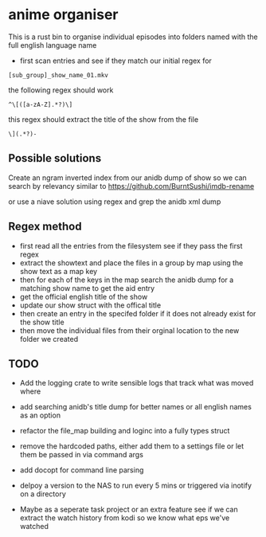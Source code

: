 # anime organiser

This is a rust bin to organise individual episodes into folders named with the full english language name

- first scan entries and see if they match our initial regex for

```
[sub_group]_show_name_01.mkv
```

the following regex should work
```
^\[([a-zA-Z].*?)\]
```
this regex should extract the title of the show from the file

```
\](.*?)-
```

## Possible solutions

Create an ngram inverted index from our anidb dump of show so we can search by relevancy similar to 
https://github.com/BurntSushi/imdb-rename

or use a niave solution using regex and grep the anidb xml dump 

## Regex method

- first read all the entries from the filesystem see if they pass the first regex
- extract the showtext and place the files in a group by map using the show text as a map key
- then for each of the keys in the map search the anidb dump for a matching show name to get the aid entry
- get the official english title of the show
- update our show struct with the offical title
- then create an entry in the specifed folder if it does not already exist for the show title
- then move the individual files from their orginal location to the new folder we created

## TODO
- Add the logging crate to write sensible logs that track what was moved where
- add searching anidb's title dump for better names or all english names as an option
- refactor the file_map building and loginc into a fully types struct
- remove the hardcoded paths, either add them to a settings file or let them be passed in via command args
- add docopt for command line parsing
- delpoy a version to the NAS to run every 5 mins or triggered via inotify on a directory

- Maybe as a seperate task project or an extra feature see if we can extract the watch history from kodi so we know what eps we've watched